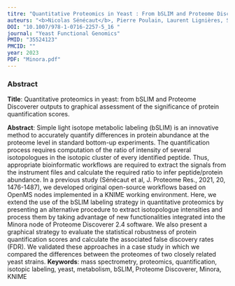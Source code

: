 ```yaml
---
titre: "Quantitative Proteomics in Yeast : From bSLIM and Proteome Discoverer Outputs to Graphical Assessment of the Significance of Protein Quantification Scores"
auteurs: "<b>Nicolas Sénécaut</b>, Pierre Poulain, Laurent Lignières, Samuel Terrier, Véronique Legros, Guillaume Chevreux, Gaëlle Lelandais, and Jean-Michel Camadro"
DOI: "10.1007/978-1-0716-2257-5_16 "
journal: "Yeast Functional Genomics"
PMID: "35524123" 
PMCID: "" 
year: 2023
PDF: "Minora.pdf"
---
```


### Abstract

**Title**: Quantitative proteomics in yeast: from bSLIM and Proteome Discoverer outputs to graphical assessment of the significance of protein quantification scores.

**Abstract**: Simple light isotope metabolic labeling (bSLIM) is an innovative method to accurately quantify differences in protein abundance at the proteome level in standard bottom-up experiments. The quantification process requires computation of the ratio of intensity of several isotopologues in the isotopic cluster of every identified peptide. Thus, appropriate bioinformatic workflows are required to extract the signals from the instrument files and calculate the required ratio to infer peptide/protein abundance. In a previous study (Sénécaut et al, J. Proteome Res., 2021, 20, 1476-1487), we developed original open-source workflows based on OpenMS nodes implemented in a KNIME working environment. Here, we extend the use of the bSLIM labeling strategy in quantitative proteomics by presenting an alternative procedure to extract isotopologue intensities and process them by taking advantage of new functionalities integrated into the Minora node of Proteome Discoverer 2.4 software. We also present a graphical strategy to evaluate the statistical robustness of protein quantification scores and calculate the associated false discovery rates (FDR). We validated these approaches in a case study in which we compared the differences between the proteomes of two closely related yeast strains.
**Keywords**: mass spectrometry, proteomics, quantification, isotopic labeling, yeast, metabolism, bSLIM, Proteome Discoverer, Minora, KNIME